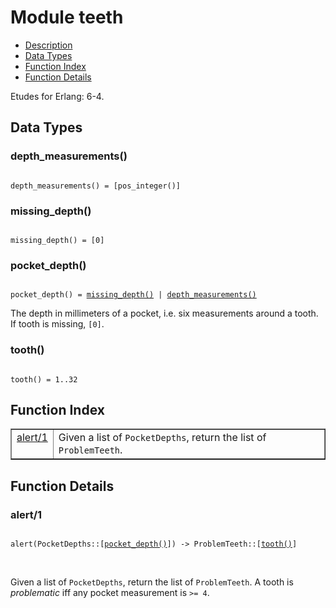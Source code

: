 

# Module teeth #
* [Description](#description)
* [Data Types](#types)
* [Function Index](#index)
* [Function Details](#functions)

Etudes for Erlang: 6-4.

<a name="types"></a>

## Data Types ##




### <a name="type-depth_measurements">depth_measurements()</a> ###


<pre><code>
depth_measurements() = [pos_integer()]
</code></pre>




### <a name="type-missing_depth">missing_depth()</a> ###


<pre><code>
missing_depth() = [0]
</code></pre>




### <a name="type-pocket_depth">pocket_depth()</a> ###


<pre><code>
pocket_depth() = <a href="#type-missing_depth">missing_depth()</a> | <a href="#type-depth_measurements">depth_measurements()</a>
</code></pre>

 The depth in millimeters of a pocket, i.e. six measurements around a tooth.
If tooth is missing, `[0]`.



### <a name="type-tooth">tooth()</a> ###


<pre><code>
tooth() = 1..32
</code></pre>

<a name="index"></a>

## Function Index ##


<table width="100%" border="1" cellspacing="0" cellpadding="2" summary="function index"><tr><td valign="top"><a href="#alert-1">alert/1</a></td><td>Given a list of <code>PocketDepths</code>, return the list of <code>ProblemTeeth</code>.</td></tr></table>


<a name="functions"></a>

## Function Details ##

<a name="alert-1"></a>

### alert/1 ###

<pre><code>
alert(PocketDepths::[<a href="#type-pocket_depth">pocket_depth()</a>]) -&gt; ProblemTeeth::[<a href="#type-tooth">tooth()</a>]
</code></pre>
<br />

Given a list of `PocketDepths`, return the list of `ProblemTeeth`.
A tooth is _problematic_ iff any pocket measurement is `>= 4`.

